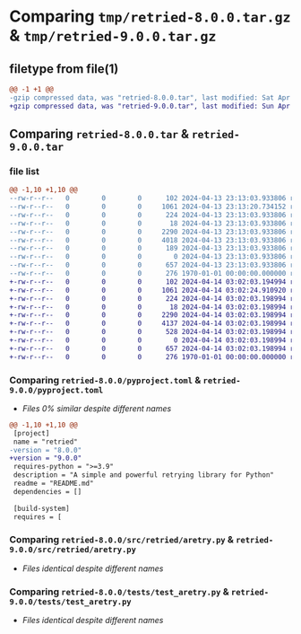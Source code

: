 # Comparing `tmp/retried-8.0.0.tar.gz` & `tmp/retried-9.0.0.tar.gz`

## filetype from file(1)

```diff
@@ -1 +1 @@
-gzip compressed data, was "retried-8.0.0.tar", last modified: Sat Apr 13 23:13:20 2024, max compression
+gzip compressed data, was "retried-9.0.0.tar", last modified: Sun Apr 14 03:02:24 2024, max compression
```

## Comparing `retried-8.0.0.tar` & `retried-9.0.0.tar`

### file list

```diff
@@ -1,10 +1,10 @@
--rw-r--r--   0        0        0      102 2024-04-13 23:13:03.933806 retried-8.0.0/README.md
--rw-r--r--   0        0        0     1061 2024-04-13 23:13:20.734152 retried-8.0.0/pyproject.toml
--rw-r--r--   0        0        0      224 2024-04-13 23:13:03.933806 retried-8.0.0/src/retried/__init__.py
--rw-r--r--   0        0        0       18 2024-04-13 23:13:03.933806 retried-8.0.0/src/retried/__version__.py
--rw-r--r--   0        0        0     2290 2024-04-13 23:13:03.933806 retried-8.0.0/src/retried/aretry.py
--rw-r--r--   0        0        0     4018 2024-04-13 23:13:03.933806 retried-8.0.0/src/retried/retry.py
--rw-r--r--   0        0        0      189 2024-04-13 23:13:03.933806 retried-8.0.0/src/retried/utils.py
--rw-r--r--   0        0        0        0 2024-04-13 23:13:03.933806 retried-8.0.0/tests/__init__.py
--rw-r--r--   0        0        0      657 2024-04-13 23:13:03.933806 retried-8.0.0/tests/test_aretry.py
--rw-r--r--   0        0        0      276 1970-01-01 00:00:00.000000 retried-8.0.0/PKG-INFO
+-rw-r--r--   0        0        0      102 2024-04-14 03:02:03.194994 retried-9.0.0/README.md
+-rw-r--r--   0        0        0     1061 2024-04-14 03:02:24.910920 retried-9.0.0/pyproject.toml
+-rw-r--r--   0        0        0      224 2024-04-14 03:02:03.198994 retried-9.0.0/src/retried/__init__.py
+-rw-r--r--   0        0        0       18 2024-04-14 03:02:03.198994 retried-9.0.0/src/retried/__version__.py
+-rw-r--r--   0        0        0     2290 2024-04-14 03:02:03.198994 retried-9.0.0/src/retried/aretry.py
+-rw-r--r--   0        0        0     4137 2024-04-14 03:02:03.198994 retried-9.0.0/src/retried/retry.py
+-rw-r--r--   0        0        0      528 2024-04-14 03:02:03.198994 retried-9.0.0/src/retried/utils.py
+-rw-r--r--   0        0        0        0 2024-04-14 03:02:03.198994 retried-9.0.0/tests/__init__.py
+-rw-r--r--   0        0        0      657 2024-04-14 03:02:03.198994 retried-9.0.0/tests/test_aretry.py
+-rw-r--r--   0        0        0      276 1970-01-01 00:00:00.000000 retried-9.0.0/PKG-INFO
```

### Comparing `retried-8.0.0/pyproject.toml` & `retried-9.0.0/pyproject.toml`

 * *Files 0% similar despite different names*

```diff
@@ -1,10 +1,10 @@
 [project]
 name = "retried"
-version = "8.0.0"
+version = "9.0.0"
 requires-python = ">=3.9"
 description = "A simple and powerful retrying library for Python"
 readme = "README.md"
 dependencies = []
 
 [build-system]
 requires = [
```

### Comparing `retried-8.0.0/src/retried/aretry.py` & `retried-9.0.0/src/retried/aretry.py`

 * *Files identical despite different names*

### Comparing `retried-8.0.0/tests/test_aretry.py` & `retried-9.0.0/tests/test_aretry.py`

 * *Files identical despite different names*

